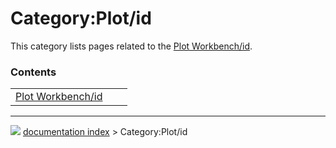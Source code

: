 # Category:Plot/id
This category lists pages related to the [Plot Workbench/id](Plot_Workbench/id.md).

### Contents

|     |     |     |
| --- | --- | --- |
| [Plot Workbench/id](Plot_Workbench/id.md) |



---
![](images/Right_arrow.png) [documentation index](../README.md) > Category:Plot/id
